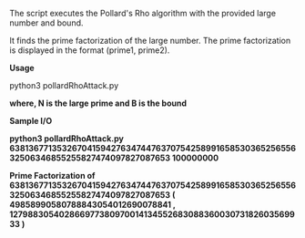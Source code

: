 The script executes the Pollard's Rho algorithm with the provided large number and bound.

It finds the prime factorization of the large number.
The prime factorization is displayed in the format (prime1, prime2).

**Usage**

python3 pollardRhoAttack.py <N> <B> 

where, N is the large prime and B is the bound


**Sample I/O**

python3 pollardRhoAttack.py 638136771353267041594276347447637075425899165853036525655632506346855255827474097827087653 100000000

Prime Factorization of 638136771353267041594276347447637075425899165853036525655632506346855255827474097827087653
( 49858990580788843054012690078841 , 12798830540286697738097001413455268308836003073182603569933 )
